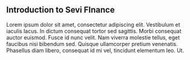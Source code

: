 ## Introduction to Sevi FInance
Lorem ipsum dolor sit amet, consectetur adipiscing elit. Vestibulum et iaculis lacus. In dictum consequat tortor sed sagittis. Morbi consequat auctor euismod. Fusce id nunc velit. Nam viverra molestie tellus, eget faucibus nisi bibendum sed. Quisque ullamcorper pretium venenatis. Phasellus diam libero, consequat id mi vel, tincidunt elementum leo. Ut.